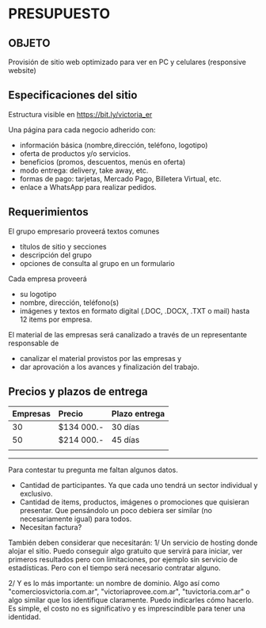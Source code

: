 # PRESUPUESTO

## OBJETO
Provisión de sitio web optimizado para ver en PC y celulares (responsive website)

## Especificaciones del sitio
Estructura visible en https://bit.ly/victoria_er

Una página para cada negocio adherido con:

- información básica (nombre,dirección, teléfono, logotipo)
- oferta de productos y/o servicios.
- beneficios (promos, descuentos, menús en oferta)
- modo entrega: delivery, take away, etc.
- formas de pago: tarjetas, Mercado Pago, Billetera Virtual, etc.
- enlace a WhatsApp para realizar pedidos.

## Requerimientos
El grupo empresario proveerá textos comunes

- títulos de sitio y secciones
- descripción del grupo
- opciones de consulta al grupo en un formulario

Cada empresa proveerá 

- su logotipo
- nombre, dirección, teléfono(s)
- imágenes y textos en formato digital (.DOC, .DOCX, .TXT o mail) hasta 12 items por empresa.

El material de las empresas será canalizado a través de un representante responsable de
- canalizar el material provistos por las empresas y
- dar aprovación a los avances y finalización del trabajo.

## Precios y plazos de entrega

| Empresas | Precio | Plazo entrega |
|:-----|:-----|:-----|
| 30 | $134 000.- | 30 días |
| 50 | $214 000.- | 45 días |
| | | |
----




Para contestar tu pregunta me faltan algunos datos.
- Cantidad de participantes. Ya que cada uno tendrá un sector individual y exclusivo.
- Cantidad de items, productos, imágenes o promociones que quisieran presentar. Que pensándolo un poco debiera ser similar (no necesariamente igual) para todos.
- Necesitan factura?

También deben considerar que necesitarán:
1/ Un servicio de hosting donde alojar el sitio.
 Puedo conseguir algo gratuito que servirá para iniciar, ver primeros resultados pero con limitaciones, por ejemplo sin servicio de estadísticas.
 Pero con el tiempo será necesario contratar alguno.

2/ Y es lo más importante: un nombre de dominio. Algo así como "comerciosvictoria.com.ar", "victoriaprovee.com.ar", "tuvictoria.com.ar" o algo similar que los identifique claramente.
Puedo indicarles cómo hacerlo. Es simple, el costo no es significativo y es imprescindible para tener una identidad.


